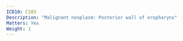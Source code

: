 ```yaml
---
ICD10: C103
Description: "Malignant neoplasm: Posterior wall of oropharynx"
Matters: Yes
Weight: 1
---
```

